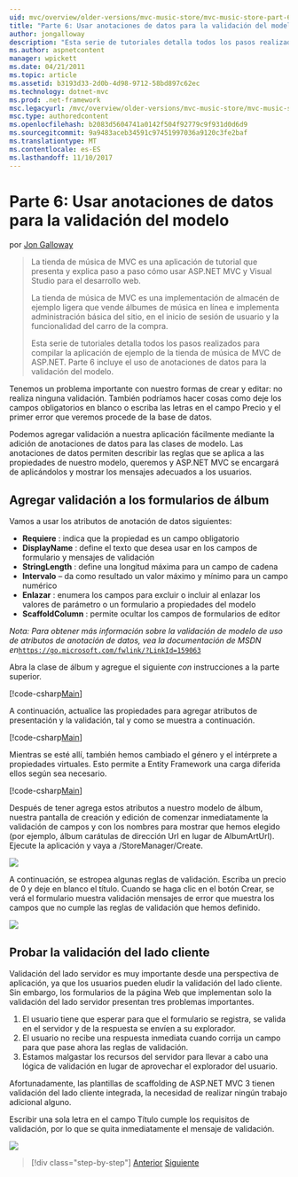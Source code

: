 ```yaml
---
uid: mvc/overview/older-versions/mvc-music-store/mvc-music-store-part-6
title: "Parte 6: Usar anotaciones de datos para la validación del modelo | Documentos de Microsoft"
author: jongalloway
description: "Esta serie de tutoriales detalla todos los pasos realizados para compilar la aplicación de ejemplo de la tienda de música de MVC de ASP.NET. Parte 6 incluye el uso de anotaciones de datos para el modelo V..."
ms.author: aspnetcontent
manager: wpickett
ms.date: 04/21/2011
ms.topic: article
ms.assetid: b3193d33-2d0b-4d98-9712-58bd897c62ec
ms.technology: dotnet-mvc
ms.prod: .net-framework
msc.legacyurl: /mvc/overview/older-versions/mvc-music-store/mvc-music-store-part-6
msc.type: authoredcontent
ms.openlocfilehash: b2083d5604741a0142f504f92779c9f931d0d6d9
ms.sourcegitcommit: 9a9483aceb34591c97451997036a9120c3fe2baf
ms.translationtype: MT
ms.contentlocale: es-ES
ms.lasthandoff: 11/10/2017
---
```

<a name="part-6-using-data-annotations-for-model-validation"></a>Parte 6: Usar anotaciones de datos para la validación del modelo
====================
por [Jon Galloway](https://github.com/jongalloway)

> La tienda de música de MVC es una aplicación de tutorial que presenta y explica paso a paso cómo usar ASP.NET MVC y Visual Studio para el desarrollo web.  
>   
> La tienda de música de MVC es una implementación de almacén de ejemplo ligera que vende álbumes de música en línea e implementa administración básica del sitio, en el inicio de sesión de usuario y la funcionalidad del carro de la compra.  
>   
> Esta serie de tutoriales detalla todos los pasos realizados para compilar la aplicación de ejemplo de la tienda de música de MVC de ASP.NET. Parte 6 incluye el uso de anotaciones de datos para la validación del modelo.


Tenemos un problema importante con nuestro formas de crear y editar: no realiza ninguna validación. También podríamos hacer cosas como deje los campos obligatorios en blanco o escriba las letras en el campo Precio y el primer error que veremos procede de la base de datos.

Podemos agregar validación a nuestra aplicación fácilmente mediante la adición de anotaciones de datos para las clases de modelo. Las anotaciones de datos permiten describir las reglas que se aplica a las propiedades de nuestro modelo, queremos y ASP.NET MVC se encargará de aplicándolos y mostrar los mensajes adecuados a los usuarios.

## <a name="adding-validation-to-our-album-forms"></a>Agregar validación a los formularios de álbum

Vamos a usar los atributos de anotación de datos siguientes:

- **Requiere** : indica que la propiedad es un campo obligatorio
- **DisplayName** : define el texto que desea usar en los campos de formulario y mensajes de validación
- **StringLength** : define una longitud máxima para un campo de cadena
- **Intervalo** – da como resultado un valor máximo y mínimo para un campo numérico
- **Enlazar** : enumera los campos para excluir o incluir al enlazar los valores de parámetro o un formulario a propiedades del modelo
- **ScaffoldColumn** : permite ocultar los campos de formularios de editor

*Nota: Para obtener más información sobre la validación de modelo de uso de atributos de anotación de datos, vea la documentación de MSDN en*[`https://go.microsoft.com/fwlink/?LinkId=159063`](https://go.microsoft.com/fwlink/?LinkId=159063)

Abra la clase de álbum y agregue el siguiente *con* instrucciones a la parte superior.

[!code-csharp[Main](mvc-music-store-part-6/samples/sample1.cs)]

A continuación, actualice las propiedades para agregar atributos de presentación y la validación, tal y como se muestra a continuación.

[!code-csharp[Main](mvc-music-store-part-6/samples/sample2.cs)]

Mientras se esté allí, también hemos cambiado el género y el intérprete a propiedades virtuales. Esto permite a Entity Framework una carga diferida ellos según sea necesario.

[!code-csharp[Main](mvc-music-store-part-6/samples/sample3.cs)]

Después de tener agrega estos atributos a nuestro modelo de álbum, nuestra pantalla de creación y edición de comenzar inmediatamente la validación de campos y con los nombres para mostrar que hemos elegido (por ejemplo, álbum carátulas de dirección Url en lugar de AlbumArtUrl). Ejecute la aplicación y vaya a /StoreManager/Create.

![](mvc-music-store-part-6/_static/image1.png)

A continuación, se estropea algunas reglas de validación. Escriba un precio de 0 y deje en blanco el título. Cuando se haga clic en el botón Crear, se verá el formulario muestra validación mensajes de error que muestra los campos que no cumple las reglas de validación que hemos definido.

![](mvc-music-store-part-6/_static/image2.png)

## <a name="testing-the-client-side-validation"></a>Probar la validación del lado cliente

Validación del lado servidor es muy importante desde una perspectiva de aplicación, ya que los usuarios pueden eludir la validación del lado cliente. Sin embargo, los formularios de la página Web que implementan solo la validación del lado servidor presentan tres problemas importantes.

1. El usuario tiene que esperar para que el formulario se registra, se valida en el servidor y de la respuesta se envíen a su explorador.
2. El usuario no recibe una respuesta inmediata cuando corrija un campo para que pase ahora las reglas de validación.
3. Estamos malgastar los recursos del servidor para llevar a cabo una lógica de validación en lugar de aprovechar el explorador del usuario.

Afortunadamente, las plantillas de scaffolding de ASP.NET MVC 3 tienen validación del lado cliente integrada, la necesidad de realizar ningún trabajo adicional alguno.

Escribir una sola letra en el campo Título cumple los requisitos de validación, por lo que se quita inmediatamente el mensaje de validación.

![](mvc-music-store-part-6/_static/image3.png)


>[!div class="step-by-step"]
[Anterior](mvc-music-store-part-5.md)
[Siguiente](mvc-music-store-part-7.md)
